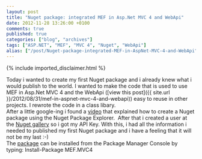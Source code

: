 ```yaml
---
layout: post
title: "Nuget package: integrated MEF in Asp.Net MVC 4 and WebApi"
date: 2012-11-28 13:26:00 +0100
comments: true
published: true
categories: ["blog", "archives"]
tags: ["ASP.NET", "MEF", "MVC 4", "Nuget", "WebApi"]
alias: ["/post/Nuget-package-integrated-MEF-in-AspNet-MVC-4-and-WebApi", "/post/nuget-package-integrated-mef-in-aspnet-mvc-4-and-webapi"]
---
```

<!-- more -->

{% include imported_disclaimer.html %}

<p>Today i wanted to create my first Nuget package and i already knew what i would publish to the world. I wanted to make the code that is used to use MEF in Asp.Net MVC 4 and the WebApi ([view this post]({{ site.url }}/2012/08/31/mef-in-aspnet-mvc-4-and-webapi)) easy to reuse in other projects. I rewrote the code in a class libary. <br />After a little google-ing i found a <a href="http://www.youtube.com/watch?v=t7pYtAjkWUY" target="_blank">video</a> that explained how to create a Nuget package using the Nuget Package Explorer.&nbsp; After that i created a user at the <a href="http://nuget.org/" target="_blank">Nuget gallery</a> so i got my API Key. With this, i had all the information i needed to published my first Nuget package and i have a feeling that it will not be my last :-)<br />The <a href="https://nuget.org/packages/MEF.MVC4" target="_blank">package</a> can be installed from the Package Manager Console by typing: Install-Package MEF.MVC4</p>
